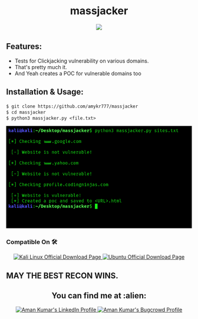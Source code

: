 <h1 align="center">massjacker</h1>
<div align="center">
<img src="https://forthebadge.com/images/badges/built-with-grammas-recipe.svg" >
</div>

## Features:

- Tests for Clickjacking vulnerability on various domains.
- That's pretty much it.
- And Yeah creates a POC for vulnerable domains too

## Installation & Usage: 

```
$ git clone https://github.com/amykr777/massjacker
$ cd massjacker
$ python3 massjacker.py <file.txt>
```
![alt text](https://github.com/amykr777/massjacker/blob/main/static.png "reconeasyaf")
 
### Compatible On 🛠️
<p align="center">

  <a href="http://www.kali.org/downloads/">
    <img src="https://toppng.com/public/uploads/preview/kali-linux-logo-11562915225uyursxhbp6.png" alt="Kali Linux Official Download Page" height="30" width="30">
  </a>

  <a href="https://ubuntu.com/download/desktop">
    <img src="https://1000logos.net/wp-content/uploads/2017/06/Ubuntu-Logo.png" alt="Ubuntu Official Download Page" height="30" width="35">
  </a>
</p>

## MAY THE BEST RECON WINS.
<h2 align="center">You can find me at :alien:</h2>

<p align="center">

  <a href="https://www.linkedin.com/in/aman-kumar777/">
    <img src="https://www.vectorlogo.zone/logos/linkedin/linkedin-icon.svg" alt="Aman Kumar's LinkedIn Profile" height="30" width="30">
  </a>

  <a href="https://bugcrowd.com/Aman_kumar777">
    <img src="https://www.bugcrowd.com/wp-content/uploads/2019/06/Press-Kit-Transparent-Hex-B.png" alt="Aman Kumar's Bugcrowd Profile" height="30" width="40">
  </a>
</p>

